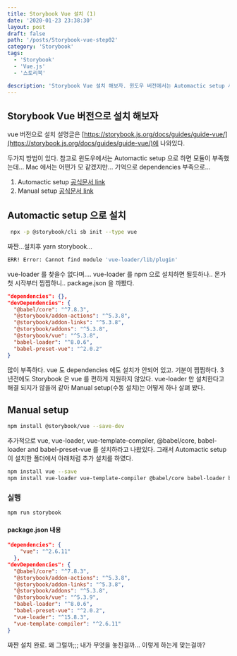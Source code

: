 ```yaml
---
title: Storybook Vue 설치 (1)
date: '2020-01-23 23:38:30'
layout: post
draft: false
path: '/posts/Storybook-vue-step02'
category: 'Storybook'
tags:
  - 'Storybook'
  - 'Vue.js'
  - '스토리북'

description: 'Storybook Vue 설치 해보자. 윈도우 버전에서는 Automactic setup 시키는대로 하면 작동이 안됐는데. 일단 맥에서 해보자'
---
```


## Storybook Vue 버전으로 설치 해보자

vue 버전으로 설치 설명글은 [https://storybook.js.org/docs/guides/guide-vue/](https://storybook.js.org/docs/guides/guide-vue/)에 나와있다.

두가지 방법이 있다.
참고로 윈도우에서는 Automactic setup 으로 하면 모듈이 부족했는데... Mac 에서는 어떤가 모 같겠지만... 기억으로 dependencies 부족으로...

1. Automactic setup [공식문서 link](https://storybook.js.org/docs/guides/guide-vue/#automatic-setup)
2. Manual setup [공식문서 link](https://storybook.js.org/docs/guides/guide-vue/#manual-setup)

## Automactic setup 으로 설치

```bash
 npx -p @storybook/cli sb init --type vue
```

짜짠...설치후 yarn storybook...

```bash
ERR! Error: Cannot find module 'vue-loader/lib/plugin'
```

vue-loader 를 찾을수 없다며....
vue-loader 를 npm 으로 설치하면 될듯하나.. 몬가 첫 시작부터 찜찜하니.. package.json 을 까봤다.

```json
"dependencies": {},
"devDependencies": {
  "@babel/core": "^7.8.3",
  "@storybook/addon-actions": "^5.3.8",
  "@storybook/addon-links": "^5.3.8",
  "@storybook/addons": "^5.3.8",
  "@storybook/vue": "^5.3.8",
  "babel-loader": "^8.0.6",
  "babel-preset-vue": "^2.0.2"
}
```

많이 부족하다. vue 도 dependencies 에도 설치가 안되어 있고. 기분이 찜찜하다.
3 년전에도 Storybook 은 vue 를 편하게 지원하지 않았다.
vue-loader 만 설치한다고 해결 되지가 않을꺼 같아 Manual setup(수동 설치)는 어떻게 하나 살펴 봤다.

## Manual setup

```bash
npm install @storybook/vue --save-dev
```

추가적으로 vue, vue-loader, vue-template-compiler, @babel/core, babel-loader and babel-preset-vue 를 설치하라고 나왔있다.
그래서 Automactic setup 이 설치한 폴더에서 아래처럼 추가 설치를 하였다.

```bash
npm install vue --save
npm install vue-loader vue-template-compiler @babel/core babel-loader babel-preset-vue --save-dev
```

### 실행

```bash
npm run storybook
```

#### package.json 내용

```json
"dependencies": {
    "vue": "^2.6.11"
  },
"devDependencies": {
  "@babel/core": "^7.8.3",
  "@storybook/addon-actions": "^5.3.8",
  "@storybook/addon-links": "^5.3.8",
  "@storybook/addons": "^5.3.8",
  "@storybook/vue": "^5.3.9",
  "babel-loader": "^8.0.6",
  "babel-preset-vue": "^2.0.2",
  "vue-loader": "^15.8.3",
  "vue-template-compiler": "^2.6.11"
}
```

짜짠 설치 완료.
왜 그럴까;;; 내가 무엇을 놓친걸까...
이렇게 하는게 맞는걸까?
